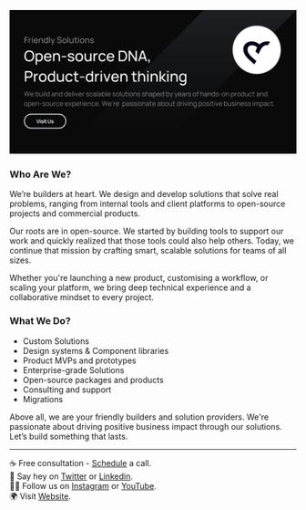 <a href="https://lubus.in" target="_blank"><img src="cover.png" alt="lubus cover"/></a>

### Who Are We?
We’re builders at heart. We design and develop solutions that solve real problems, ranging from internal tools and client platforms to open-source projects and commercial products.

Our roots are in open-source. We started by building tools to support our work and quickly realized that those tools could also help others. Today, we continue that mission by crafting smart, scalable solutions for teams of all sizes.

Whether you're launching a new product, customising a workflow, or scaling your platform, we bring deep technical experience and a collaborative mindset to every project.

### What We Do?
* Custom Solutions
* Design systems & Component libraries
* Product MVPs and prototypes
* Enterprise-grade Solutions
* Open-source packages and products
* Consulting and support
* Migrations

Above all, we are your friendly builders and solution providers. We're passionate about driving positive business impact through our solutions. 
Let’s build something that lasts.
_____
☕️ Free consultation - [Schedule](https://cal.com/lubus/free-consultation) a call.<br>
🙋 Say hey on [Twitter](https://twitter.com/lubusIN?lang=en) or [Linkedin](https://www.linkedin.com/company/lubusIN).<br>
👩‍💻 Follow us on [Instagram](https://www.instagram.com/lubusin/) or [YouTube](https://www.youtube.com/@LubusIn).<br>
🌍 Visit [Website](https://lubus.in/).
